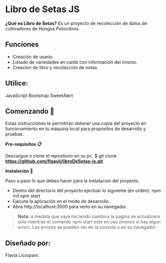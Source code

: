# Libro de Setas JS

**¿Qué es Libro de Setas?**
Es un proyecto de recolección de datos de cultivadores de Hongos Psilocibios.

## Funciones
- Creación de usario.
- Listado de variedades en cards con información del mismo. 
- Creacion de libro y recolección de notas. 


## Utilice:
JavaScript Bootstrap SweetAlert

## Comenzando 🚀
Estas instrucciones te permitirán obtener una copia del proyecto en funcionamiento en tu máquina local para propósitos de desarrollo y pruebas.

**Pre-requisitos 📋**

Descargue o clone el repositorio en su pc. $ git clone **https://github.com/flaavii/libroDeSetas-js.git**

**Instalación 🔧**

Paso a paso lo que debes hacer para la instalacion del proyecto. 
- Dentro del directorio del proyecto ejectuar lo siguiente (en orden). npm init npm start
- Ejecuta la aplicación en el modo de desarrollo. 
- Abra http://localhost:3000 para verlo en su navegador.



> **Nota:** a medida que vaya haciendo cambios la pagina se actualizara sola mientras el comando npm start este en uso (menos si hay algun error). Los errores se pueden ver en la consola o en su navegador.





## Diseñado por:
Flavia Licropani.

